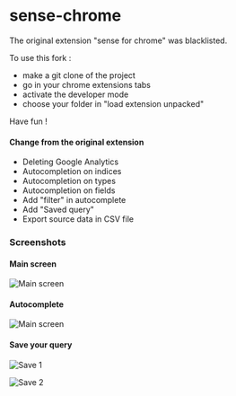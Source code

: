 # sense-chrome

The original extension "sense for chrome" was blacklisted.

To use this fork :

- make a git clone of the project
- go in your chrome extensions tabs
- activate the developer mode
- choose your folder in "load extension unpacked"

Have fun !


#### Change from the original extension

- Deleting Google Analytics
- Autocompletion on indices
- Autocompletion on types
- Autocompletion on fields
- Add "filter" in autocomplete
- Add "Saved query"
- Export source data in CSV file 

### Screenshots

#### Main screen

![Main screen](https://github.com/StephaneBour/sense-chrome/raw/master/screenshots/main.jpg)

#### Autocomplete

![Main screen](https://github.com/StephaneBour/sense-chrome/raw/master/screenshots/autocomplete.jpg)


#### Save your query

![Save 1](https://github.com/StephaneBour/sense-chrome/raw/master/screenshots/saved-1.jpg)


![Save 2](https://github.com/StephaneBour/sense-chrome/raw/master/screenshots/saved-2.jpg)